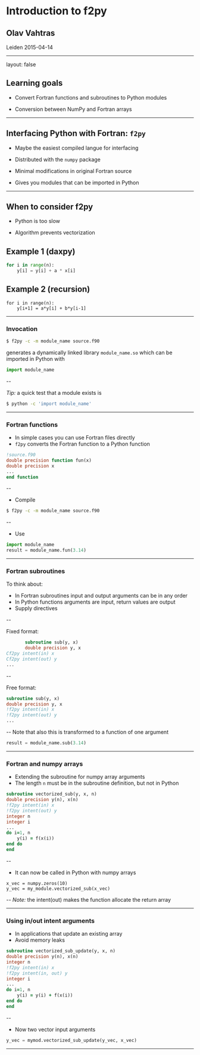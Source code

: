 # Introduction to f2py

## Olav Vahtras

Leiden 2015-04-14

---

layout: false

## Learning goals

* Convert Fortran functions and subroutines to Python modules

* Conversion between NumPy and Fortran arrays

---

## Interfacing Python with Fortran: `f2py`

* Maybe the easiest compiled langue for interfacing

* Distributed with the `numpy` package

* Minimal modifications in original Fortran source

* Gives you modules that can be imported in Python

---

## When to consider f2py

* Python is too slow

* Algorithm prevents vectorization


## Example 1 (daxpy)
```python
for i in range(n):
    y[i] = y[i] + a * x[i]
```


## Example 2 (recursion)
```
for i in range(n):
    y[i+1] = a*y[i] + b*y[i-1]
```

---

### Invocation

```bash
$ f2py -c -m module_name source.f90
```
generates a dynamically linked library `module_name.so`
which can be imported in Python with

```python
import module_name
```
--

*Tip:* a quick test that a module exists is

```bash
$ python -c 'import module_name'
```

---

### Fortran functions

* In simple cases you can use Fortran files directly
* `f2py` converts the Fortran function to a Python function

```fortran 
!source.f90
double precision function fun(x)
double precision x
...
end function
```
--

* Compile

```bash
$ f2py -c -m module_name source.f90
```
--
* Use

```python
import module_name
result = module_name.fun(3.14)
```

---

### Fortran subroutines

To think about:

* In Fortran subroutines input and output arguments can be in any order
* In Python functions arguments are input, return values are output
* Supply directives

--

Fixed format:
```fortran
       subroutine sub(y, x)
       double precision y, x
Cf2py intent(in) x
Cf2py intent(out) y
...
```
--

Free format:
```fortran
subroutine sub(y, x)
double precision y, x
!f2py intent(in) x
!f2py intent(out) y
...
```
--
Note that also this is transformed to a function of one argument 
```python
result = module_name.sub(3.14)
```
---

### Fortran and numpy arrays

* Extending the subroutine for numpy array arguments
* The length `n` must be in the subroutine definition, but not in Python

```fortran
subroutine vectorized_sub(y, x, n)
double precision y(n), x(n)
!f2py intent(in) x
!f2py intent(out) y
integer n
integer i
...
do i=1, n
    y(i) = f(x(i))
end do
end
```
--

* It can now be called in Python with numpy arrays

```
x_vec = numpy.zeros(10)
y_vec = my_module.vectorized_sub(x_vec)
```
--
*Note:* the intent(out) makes the function allocate the return array

---


### Using in/out intent arguments

* In applications that update an existing array
* Avoid memory leaks

```fortran
subroutine vectorized_sub_update(y, x, n)
double precision y(n), x(n)
integer n
!f2py intent(in) x
!f2py intent(in, out) y
integer i
...
do i=1, n
    y(i) = y(i) + f(x(i))
end do
end
```
--

* Now two vector input arguments

```python
y_vec = mymod.vectorized_sub_update(y_vec, x_vec)
```
---

